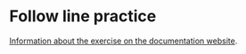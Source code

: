 # Follow line practice

[Information about the exercise on the documentation website](https://jderobot.github.io/RoboticsAcademy/exercises/AutonomousCars/follow_line/).
